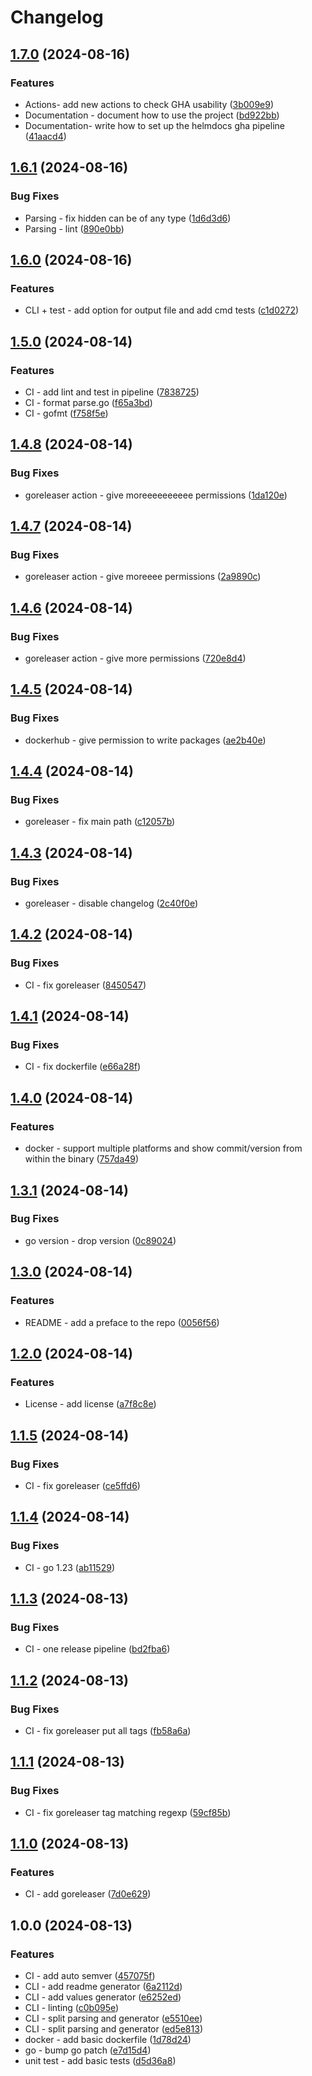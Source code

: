 # Changelog

## [1.7.0](https://github.com/danspts/helmdocs/compare/v1.6.1...v1.7.0) (2024-08-16)


### Features

* Actions- add new actions to check GHA usability ([3b009e9](https://github.com/danspts/helmdocs/commit/3b009e9eebef36e67fa3371b81a46d78c38fc184))
* Documentation - document how to use the project ([bd922bb](https://github.com/danspts/helmdocs/commit/bd922bb86eba688b7421aeeffbc70f30e2794800))
* Documentation- write how to set up the helmdocs gha pipeline ([41aacd4](https://github.com/danspts/helmdocs/commit/41aacd44222aa7fee9d70fe8b159496c8925fa28))

## [1.6.1](https://github.com/danspts/helmdocs/compare/v1.6.0...v1.6.1) (2024-08-16)


### Bug Fixes

* Parsing - fix hidden can be of any type ([1d6d3d6](https://github.com/danspts/helmdocs/commit/1d6d3d6ee9d573d13f050f02a239ab872187fe04))
* Parsing - lint ([890e0bb](https://github.com/danspts/helmdocs/commit/890e0bb82722933a86b9c03d5bc8ad24234a1950))

## [1.6.0](https://github.com/danspts/helmdocs/compare/v1.5.0...v1.6.0) (2024-08-16)


### Features

* CLI + test - add option for output file and add cmd tests ([c1d0272](https://github.com/danspts/helmdocs/commit/c1d0272eb2f6a0b1a09f9c08d506e30093fd13c9))

## [1.5.0](https://github.com/danspts/helmdocs/compare/v1.4.8...v1.5.0) (2024-08-14)


### Features

* CI - add lint and test in pipeline ([7838725](https://github.com/danspts/helmdocs/commit/7838725a51eda0deca3a6553d2ef998e6aaba9d8))
* CI - format parse.go ([f65a3bd](https://github.com/danspts/helmdocs/commit/f65a3bd2d22a76d5ee81d477f8e46ea0edb5f7b1))
* CI - gofmt ([f758f5e](https://github.com/danspts/helmdocs/commit/f758f5ede3b92e928d432ac63fda04d3e5ec248d))

## [1.4.8](https://github.com/danspts/helmdocs/compare/v1.4.7...v1.4.8) (2024-08-14)


### Bug Fixes

* goreleaser action - give moreeeeeeeeee permissions ([1da120e](https://github.com/danspts/helmdocs/commit/1da120e9b4ea0e4e13dc8f29c2fac0fe2d62df26))

## [1.4.7](https://github.com/danspts/helmdocs/compare/v1.4.6...v1.4.7) (2024-08-14)


### Bug Fixes

* goreleaser action - give moreeee permissions ([2a9890c](https://github.com/danspts/helmdocs/commit/2a9890c105382da8cb8103682a7a988f6fc67379))

## [1.4.6](https://github.com/danspts/helmdocs/compare/v1.4.5...v1.4.6) (2024-08-14)


### Bug Fixes

* goreleaser action - give more permissions ([720e8d4](https://github.com/danspts/helmdocs/commit/720e8d42d80ebfb24ae4ee8e3e555a2c98364d49))

## [1.4.5](https://github.com/danspts/helmdocs/compare/v1.4.4...v1.4.5) (2024-08-14)


### Bug Fixes

* dockerhub - give permission to write packages ([ae2b40e](https://github.com/danspts/helmdocs/commit/ae2b40e9d8a7126334a38f47f4aff386e7e51f40))

## [1.4.4](https://github.com/danspts/helmdocs/compare/v1.4.3...v1.4.4) (2024-08-14)


### Bug Fixes

* goreleaser - fix main path ([c12057b](https://github.com/danspts/helmdocs/commit/c12057b4cb94f6d92e5e206b8b491e848ea3c32c))

## [1.4.3](https://github.com/danspts/helmdocs/compare/v1.4.2...v1.4.3) (2024-08-14)


### Bug Fixes

* goreleaser - disable changelog ([2c40f0e](https://github.com/danspts/helmdocs/commit/2c40f0e634d8cba506c5c92329f786048cbff022))

## [1.4.2](https://github.com/danspts/helmdocs/compare/v1.4.1...v1.4.2) (2024-08-14)


### Bug Fixes

* CI - fix goreleaser ([8450547](https://github.com/danspts/helmdocs/commit/8450547865a110b7b39c8fd2143b0f475a0dc089))

## [1.4.1](https://github.com/danspts/helmdocs/compare/v1.4.0...v1.4.1) (2024-08-14)


### Bug Fixes

* CI - fix dockerfile ([e66a28f](https://github.com/danspts/helmdocs/commit/e66a28f5ee2c3908b5c085d25376807646e6d405))

## [1.4.0](https://github.com/danspts/helmdocs/compare/v1.3.1...v1.4.0) (2024-08-14)


### Features

* docker - support multiple platforms and show commit/version from within the binary ([757da49](https://github.com/danspts/helmdocs/commit/757da4946a141e2244ce27bfb26f989f9e654c8f))

## [1.3.1](https://github.com/danspts/helmdocs/compare/v1.3.0...v1.3.1) (2024-08-14)


### Bug Fixes

* go version - drop version ([0c89024](https://github.com/danspts/helmdocs/commit/0c89024a364e316f82e444ed913d6ca9c4a7588f))

## [1.3.0](https://github.com/danspts/helmdocs/compare/v1.2.0...v1.3.0) (2024-08-14)


### Features

* README - add a preface to the repo ([0056f56](https://github.com/danspts/helmdocs/commit/0056f564af7e4940e43b05d478217aec390da301))

## [1.2.0](https://github.com/danspts/helmdocs/compare/v1.1.5...v1.2.0) (2024-08-14)


### Features

* License - add license ([a7f8c8e](https://github.com/danspts/helmdocs/commit/a7f8c8e6b8df6f7d07f1e8b6303b48cfae10c2df))

## [1.1.5](https://github.com/danspts/helmdocs/compare/v1.1.4...v1.1.5) (2024-08-14)


### Bug Fixes

* CI - fix goreleaser ([ce5ffd6](https://github.com/danspts/helmdocs/commit/ce5ffd6fd2410ac404f37e5dfd080444b25b44a0))

## [1.1.4](https://github.com/danspts/helmdocs/compare/v1.1.3...v1.1.4) (2024-08-14)


### Bug Fixes

* CI - go 1.23 ([ab11529](https://github.com/danspts/helmdocs/commit/ab11529847304323647cbeca6a26a4d70c1e8fa6))

## [1.1.3](https://github.com/danspts/helmdocs/compare/v1.1.2...v1.1.3) (2024-08-13)


### Bug Fixes

* CI - one release pipeline ([bd2fba6](https://github.com/danspts/helmdocs/commit/bd2fba685b95efa3d7fe1593d6bb4b99e015afb4))

## [1.1.2](https://github.com/danspts/helmdocs/compare/v1.1.1...v1.1.2) (2024-08-13)


### Bug Fixes

* CI - fix goreleaser put all tags ([fb58a6a](https://github.com/danspts/helmdocs/commit/fb58a6a37ff012a07c2537c4349406d22216482d))

## [1.1.1](https://github.com/danspts/helmdocs/compare/v1.1.0...v1.1.1) (2024-08-13)


### Bug Fixes

* CI - fix goreleaser tag matching regexp ([59cf85b](https://github.com/danspts/helmdocs/commit/59cf85b0e8d555d892b3b8a8722c7fed13c8e209))

## [1.1.0](https://github.com/danspts/helmdocs/compare/v1.0.0...v1.1.0) (2024-08-13)


### Features

* CI - add goreleaser ([7d0e629](https://github.com/danspts/helmdocs/commit/7d0e6292fd30d4839943dbd30fabf7108f60d49c))

## 1.0.0 (2024-08-13)


### Features

* CI - add auto semver ([457075f](https://github.com/danspts/helmdocs/commit/457075f65c24754ddec8a05f2c990263c93e6742))
* CLI - add readme generator ([6a2112d](https://github.com/danspts/helmdocs/commit/6a2112d422805708e36269121cf3ec7a4ee972ed))
* CLI - add values generator ([e6252ed](https://github.com/danspts/helmdocs/commit/e6252edbe139a906f7107d236b74b93115e1f2af))
* CLI - linting ([c0b095e](https://github.com/danspts/helmdocs/commit/c0b095eb66ecb72d68f46af35d71ea9b4a3be51c))
* CLI - split parsing and generator ([e5510ee](https://github.com/danspts/helmdocs/commit/e5510ee0130b54a9c241824223aac63f250cf284))
* CLI - split parsing and generator ([ed5e813](https://github.com/danspts/helmdocs/commit/ed5e8138f49c0d14820961bcca71b089c3cd2f5b))
* docker - add basic dockerfile ([1d78d24](https://github.com/danspts/helmdocs/commit/1d78d242bc08316a3c601e1c4cb13d7cea34e51e))
* go - bump go patch ([e7d15d4](https://github.com/danspts/helmdocs/commit/e7d15d4a2144ca5e47a6cafd626adc063911c851))
* unit test - add basic tests ([d5d36a8](https://github.com/danspts/helmdocs/commit/d5d36a86b6f4a3d61af1b98d05833ee5c878b623))
